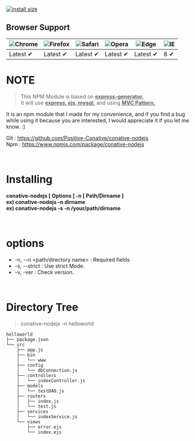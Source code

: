 [![install size](https://packagephobia.com/badge?p=conative-nodejs)](https://packagephobia.com/result?p=conative-nodejs)

## Browser Support

![Chrome](https://raw.github.com/alrra/browser-logos/master/src/chrome/chrome_48x48.png) | ![Firefox](https://raw.github.com/alrra/browser-logos/master/src/firefox/firefox_48x48.png) | ![Safari](https://raw.github.com/alrra/browser-logos/master/src/safari/safari_48x48.png) | ![Opera](https://raw.github.com/alrra/browser-logos/master/src/opera/opera_48x48.png) | ![Edge](https://raw.github.com/alrra/browser-logos/master/src/edge/edge_48x48.png) | ![IE](https://raw.github.com/alrra/browser-logos/master/src/archive/internet-explorer_9-11/internet-explorer_9-11_48x48.png) |
--- | --- | --- | --- | --- | --- |
Latest ✔ | Latest ✔ | Latest ✔ | Latest ✔ | Latest ✔ | 8 ✔ |


# NOTE
> This NPM Module is based on <u><b>express-generator.</b></u><br>
> It will use <u><b>express, ejs, mysql.</b></u> and using <u><b>MVC Pattern.</b></u>

It is an npm module that I made for my convenience, and if you find a bug while using it because you are interested, I would appreciate it if you let me know. :)

Git : https://github.com/Positive-Conative/conative-nodejs 
<br>
Npm : https://www.npmjs.com/package/conative-nodejs

<br>

# Installing
<b>conative-nodejs [ Options ] -n [ Path/Dirname ]</b><br>
<b>ex) conative-nodejs -n dirname </b><br>
<b>ex) conative-nodejs -s -n /your/path/dirname </b>

<br>

# options
* -n, --n &lt;path/directory name&gt; : Required fields
* -s, --strict : Use strict Mode.
* -v, -ver : Check version.

<br>

# Directory Tree
> conative-nodejs -n helloworld
```
helloworld
├── package.json
└── src
    ├── app.js
    ├── bin
    │   └── www
    ├── config
    │   └── dbConnection.js
    ├── controllers
    │   └── indexController.js
    ├── models
    │   └── testDAO.js
    ├── routers
    │   ├── index.js
    │   └── test.js
    ├── services
    │   └── indexService.js
    └── views
        ├── error.ejs
        └── index.ejs
```
